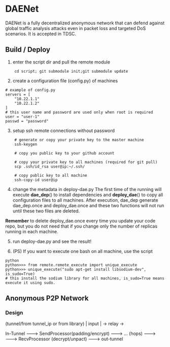 # DAENet
DAENet is a fully decentralized anonymous network that can defend against global traffic analysis attacks even in packet loss and targeted DoS scenarios. It is accepted in TDSC.

## Build / Deploy
1. enter the script dir and pull the remote module
```
    cd script; git submodule init;git submodule update
```
2. create a configuration file (config.py) of machines
```
# example of config.py
servers = [
    "10.22.1.1"
    "10.22.1.2"
]
# this user name and password are used only when root is required
user = "user-1"
passwd = "password"
```
3. setup ssh remote connections without password
```
    # generate or copy your private key to the master machine
    ssh-keygen

    # copy you public key to your github account
    
    # copy your private key to all machines (required for git pull)
    scp .ssh/id_rsa user@ip:~/.ssh/

    # copy public key to all machine
    ssh-copy-id user@ip
```
4. change the metadata in deploy-dae.py
The first time of the running will execute **dae_dep**() to install dependencies
and **deploy_dae**() to copy all configuration files to all machines. After execution,
dae_dep generate dae_dep.once and deploy_dae.once and these two functions
will not run until these two files are deleted. 

**Remember** to delete deploy_dae.once
every time you update your code repo, but you do not need that if you change
only the number of replicas running in each machine.

5. run deploy-dae.py and see the result!

6. (PS) If you want to execute one bash on all machine, use the script
```
python
python>>> from remote.remote_execute import unique_execute
python>>> unique_execute("sudo apt-get install libsodium-dev", is_sudo=True)
# this install the sodium library for all machines, is_sudo=True means execute it using sudo.
```


## Anonymous P2P Network

### Design
(tunnel/from tunnel_ip or from library)
| input | -> relay ->

In-Tunnel   --->    SendProcessor(padding/encrypt)  --->    ... (hops)  --->    
--->    RecvProcessor (decrypt/unpact)  --->    out-tunnel
